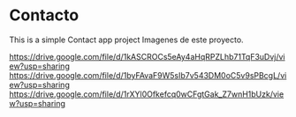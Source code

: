 # Contacto
This is a simple Contact app project
Imagenes de este proyecto.

https://drive.google.com/file/d/1kASCROCs5eAy4aHqRPZLhb71TqF3uDvj/view?usp=sharing
https://drive.google.com/file/d/1byFAvaF9W5sIb7v543DM0oC5v9sPBcgL/view?usp=sharing
https://drive.google.com/file/d/1rXYl0Ofkefcq0wCFgtGak_Z7wnH1bUzk/view?usp=sharing

